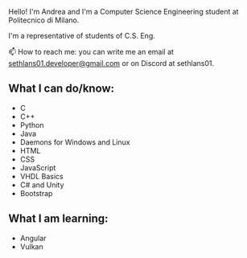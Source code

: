 Hello!
I'm Andrea and I'm a Computer Science Engineering student at Politecnico di Milano.

I'm a representative of students of C.S. Eng.

📫 How to reach me: you can write me an email at sethlans01.developer@gmail.com or on Discord at sethlans01.
 
 
 ## What I can do/know:
 * C
 * C++
 * Python
 * Java
 * Daemons for Windows and Linux
 * HTML
 * CSS
 * JavaScript
 * VHDL Basics
 *  C# and Unity
 * Bootstrap

 ## What I am learning:
* Angular
* Vulkan
